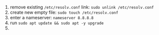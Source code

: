 1. remove existing `/etc/resolv.conf` link: `sudo unlink /etc/resolv.conf`
2. create new empty file: `sudo touch /etc/resolv.conf`
3. enter a nameserver: `nameserver 8.8.8.8`
4. run `sudo apt update && sudo apt -y upgrade`
5. 
